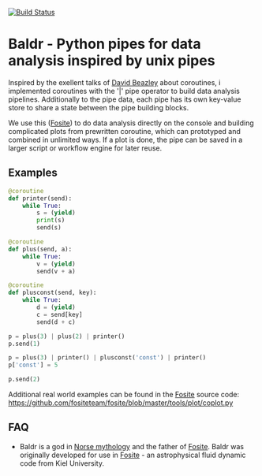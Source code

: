 [![Build Status](https://travis-ci.org/gzahl/baldr.svg?branch=master)](https://travis-ci.org/gzahl/baldr)
# Baldr - Python pipes for data analysis inspired by unix pipes

Inspired by the exellent talks of [David Beazley](http://www.dabeaz.com/coroutines/) about coroutines, i implemented coroutines with the '|' pipe operator to build data analysis pipelines. Additionally to the pipe data, each pipe has its own key-value store to share a state between the pipe building blocks.

We use this ([Fosite](https://github.com/fositeteam/fosite/blob/master/tools/plot/coplot.py)) to do data analysis directly on the console and building complicated plots from prewritten coroutine, which can prototyped and combined in unlimited ways. If a plot is done, the pipe can be saved in a larger script or workflow engine for later reuse.

## Examples

```python
@coroutine
def printer(send):
    while True:
        s = (yield)
        print(s)
        send(s)

@coroutine
def plus(send, a):
    while True:
        v = (yield)
        send(v + a)

@coroutine
def plusconst(send, key):
    while True:
        d = (yield)
        c = send[key]
        send(d + c)

p = plus(3) | plus(2) | printer()
p.send(1)

p = plus(3) | printer() | plusconst('const') | printer()
p['const'] = 5

p.send(2)
```

Additional real world examples can be found in the [Fosite](https://github.com/fositeteam/fosite) source code:
https://github.com/fositeteam/fosite/blob/master/tools/plot/coplot.py

## FAQ

- Baldr is a god in [Norse mythology](https://en.wikipedia.org/wiki/Baldr) and the father of [Fosite](https://en.wikipedia.org/wiki/Forseti). Baldr was originally developed for use in [Fosite](https://github.com/fositeteam/fosite) - an astrophysical fluid dynamic code from Kiel University.
